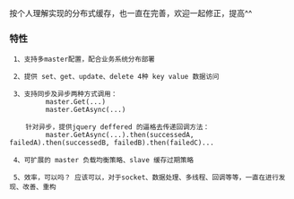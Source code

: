 ﻿按个人理解实现的分布式缓存，也一直在完善，欢迎一起修正，提高^^<br />
### 特性<br />
     1、支持多master配置，配合业务系统分布部署

     2、提供 set、get、update、delete 4种 key value 数据访问

     3、支持同步及异步两种方式调用：
             master.Get(...)
             master.GetAsync(...)

        针对异步，提供jquery deffered 的逼格去传递回调方法：
             master.GetAsync(...).then(successedA, failedA).then(successedB, failedB).then(failedC)...

     4、可扩展的 master 负载均衡策略、slave 缓存过期策略

     5、效率，可以吗？ 应该可以，对于socket、数据处理、多线程、回调等等，一直在进行发现、改善、重构